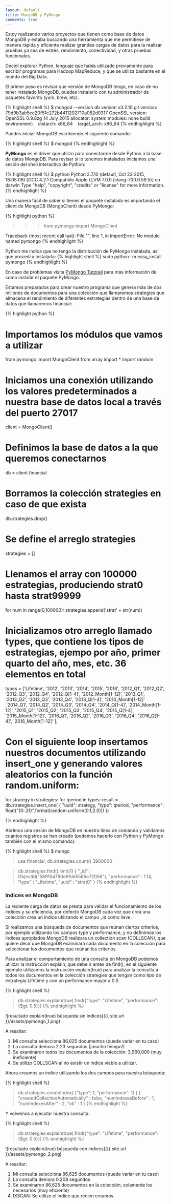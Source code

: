 ```yaml
---
layout: default
title: MongoDB y PyMongo
comments: true
---
```


Estoy realizando varios proyectos que tienen como base de datos MongoDB y estaba buscando una herramienta que me permitiese de manera rápida y eficiente realizar grandes cargas de datos para la realizar pruebas ya sea de estrés, rendimiento, conectividad, y otras pruebas funcionales.

Decidí explorar Python, lenguaje que había utilizado previamente para escribir programas para Hadoop MapReduce,  y que se utiliza bastante en el mundo del Big Data.

El primer paso es revisar que versión de MongoDB tengo,  en caso de no tener instalado MongoDB,  puedes instalarlo con tu administrador de paquetes favorito (yum, brew, etc). 

{% highlight shell %}
$ mongod --version
db version v3.2.10
git version: 79d9b3ab5ce20f51c272b4411202710a082d0317
OpenSSL version: OpenSSL 0.9.8zg 14 July 2015
allocator: system
modules: none
build environment:
   distarch: x86_64
   target_arch: x86_64
{% endhighlight %}

Puedes iniciar MongoDB escribiendo el siguiente comando:

{% highlight shell %}
$ mongod 
{% endhighlight %}


<strong>PyMongo</strong> es el driver que utilizo para conectarme desde  Python a la base de datos MongoDB.  Para revisar si lo tenemos instalados iniciamos una sesión del shell interactivo de Python:

{% highlight shell %}
$ python
Python 2.7.10 (default, Oct 23 2015, 18:05:06) 
[GCC 4.2.1 Compatible Apple LLVM 7.0.0 (clang-700.0.59.5)] on darwin
Type "help", "copyright", "credits" or "license" for more information.
{% endhighlight %}

Una manera fácil de saber si tienes el paquete instalado es importando el client de MongoDB (MongoClient) desde PyMongo:

{% highlight python %}
>>> from pymongo import MongoClient

Traceback (most recent call last):
  File "<stdin>", line 1, in <module>
ImportError: No module named pymongo
{% endhighlight %}

Python me indica que no tengo la distribución de PyMongo instalada, así que procedí a instalarla:
{% highlight shell %}
sudo python -m easy_install pymongo
{% endhighlight %}

En caso de problemas visita <a href='http://api.mongodb.com/python/current/tutorial.html'>PyMongo Tutorail</a> para más información de como instalar el paquete PyMongo.

Estamos preparados para crear nuestro programa que genera más de dos millones de documentos para una colección que llamaremos strategies que almacena el rendimiento de diferentes estrategias dentro de una base de datos que llamaremos financial:

{% highlight python %}
# Importamos los módulos que vamos a utilizar 
from pymongo import MongoClient
from array import *
import random

# Iniciamos una conexión utilizando los valores predeterminados a nuestra base de datos local a través del puerto 27017
client = MongoClient()

# Definimos la base de datos a la que queremos conectarnos 
db = client.financial
# Borramos la colección strategies en caso de que exista
db.strategies.drop()

# Se define el arreglo strategies
strategies = []

# Llenamos el array con 100000 estrategias,  produciendo strat0 hasta strat99999 
for num in range(0,100000):
	 strategies.append('strat' + str(num))

# Inicializamos otro arreglo llamado types, que contiene los tipos de estrategias, ejempo por año, primer quarto del año, mes, etc. 36 elementos en total
types = ['Lifetime', '2012', '2013', '2014', '2015', '2016', '2012_Q1', '2012_Q2', '2012_Q3', '2012_Q4', '2012_Q[1-4]', '2012_Month[1-12]', '2013_Q1', '2013_Q2', '2013_Q3', '2013_Q4', '2013_Q[1-4]', '2013_Month[1-12]' ,'2014_Q1', '2014_Q2', '2014_Q3', '2014_Q4', '2014_Q[1-4]', '2014_Month[1-12]', '2015_Q1', '2015_Q2', '2015_Q3', '2015_Q4', '2015_Q[1-4]', '2015_Month[1-12]', '2016_Q1', '2016_Q2', '2016_Q3', '2016_Q4', '2016_Q[1-4]', '2016_Month[1-12]' ];

# Con el siguiente loop insertamos nuestros documentos utilizando insert_one y generando valores aleatorios con la función random.uniform:
for strategy in strategies:
	for tperiod in types:
		result = db.strategies.insert_one(
		{ "uuid": strategy,
		  "type": tperiod,
		  "performance": float("{0:.2f}".format(random.uniform(0.1,2.0))) 
		})

{% endhighlight %}

Abrimos una sesión de MongoDB en nuestra línea de comando y validamos cuantos registros se han creado (podemos hacerlo con Python y PyMongo también con el mismo comando):

{% highlight shell %}
$ mongo
> use financial; 
> db.strategies.count()
3960000

> db.strategies.find().limit(1)
{ "_id" : ObjectId("589154790e6fdd5565e72056"), "performance" : 1.14, "type" : "Lifetime", "uuid" : "strat0" }
{% endhighlight %}

<h3>Indices en MongoDB</h3>

La reciente carga de datos se presta para validar el funcionamiento de los índices y su eficiencia,  por defecto MongoDB cada vez que crea una colección crea un índice utilizando el campo _id como llave.

Si realizamos una búsqueda de documentos que reúnan ciertos criterios,  por ejemplo utilizando los campos type y performance,  y no definimos los índices apropiados MongoDB realizara un collection scan (COLLSCAN), que quiere decir que MongoDB examinara cada documento en la colección para seleccionar los documentos que reúnan los criterios.

Para analizar el comportamiento de una consulta en MongoDB podemos utilizar la instrucción explain, que debe ir antes de find(),  en el siguiente ejemplo utilizamos la instrucción explain(true) para analizar la consulta a todos los documentos en la colección strategies que tengan como tipo de estrategia Lifetime y con un performance mayor a 0.5

{% highlight shell %}
> db.strategies.explain(true).find({"type": "Lifetime", "performance": {$gt: 0.5}})
{% endhighlight %}

![resultado explain(true) búsqueda sin índices]({{ site.url }}/assets/pymongo_1.png)

A resaltar:
<ol>
<li>Mi consulta selecciona 86,625 documentos (puede variar en tu caso)</li>
<li>La consulta demora 2.23 segundos (¡mucho tiempo!)</li>
<li>Se examinaron todos los documentos de la colección: 3,960,000 (muy ineficiente)</li>
<li>Se utilizo COLLSCAN al no existir un índice viable a utilizar.</li>
</ol>

Ahora creamos un índice utilizando los dos campos para nuestra búsqueda:

{% highlight shell %}
> db.strategies.createIndex( {"type": 1, "performance": 1} )
{
	"createdCollectionAutomatically" : false,
	"numIndexesBefore" : 1,
	"numIndexesAfter" : 2,
	"ok" : 1
}
{% endhighlight %}

Y volvemos a ejecutar nuestra consulta:

{% highlight shell %}
> db.strategies.explain(true).find({"type": "Lifetime", "performance": {$gt: 0.5}})
{% endhighlight %}

![resultado explain(true) búsqueda con índices]({{ site.url }}/assets/pymongo_2.png) 

A resaltar:
<ol>
<li>Mi consulta selecciona 86,625 documentos (puede variar en tu caso)</li>
<li>La consulta demora 0.208 segundos</li>
<li>Se examinaron 86,625 documentos en la colección, solamente los necesarios (muy eficiente) </li>
<li>IXSCAN: Se utilizo el índice que recien creamos.</li>
</ol>
